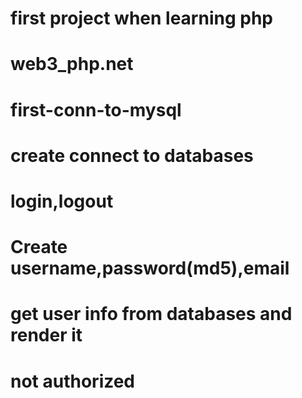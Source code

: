 # first project when learning php
# web3_php.net
# first-conn-to-mysql
# create connect to databases
# login,logout
# Create username,password(md5),email 
# get user info from databases and render it
# not authorized

